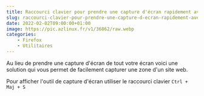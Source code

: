 ```yaml
---
title: Raccourci clavier pour prendre une capture d'écran rapidement avec Firefox
slug: raccourci-clavier-pour-prendre-une-capture-d-ecran-rapidement-avec-firefox
date: 2022-02-02T09:00:00+01:00
image: https://pic.azlinux.fr/v1/36862/raw.webp
categories:
    - Firefox
    - Utilitaires
--- 
```


Au lieu de prendre une capture d'écran de tout votre écran voici une solution qui vous permet de facilement capturer une zone d'un site web.

Pour afficher l'outil de capture d'écran utiliser le raccourci clavier `Ctrl + Maj + S`